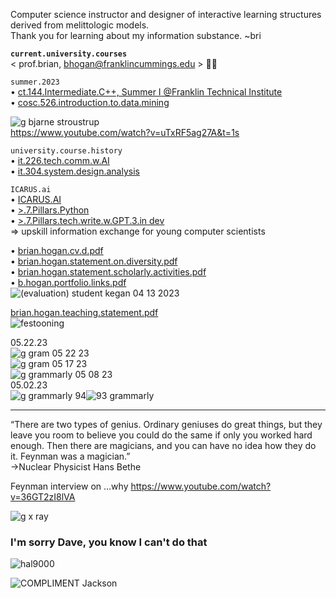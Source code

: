 Computer science instructor and designer of interactive learning structures derived from melittologic models.  
Thank you for learning about my information substance. ~bri  

**`current.university.courses`**  
< prof.brian, bhogan@franklincummings.edu > 🧑‍🚀  

`summer.2023`  
• [ct.144.Intermediate.C++, Summer I @Franklin Technical Institute](https://github.com/bbe2/professor/tree/ct.144.intermedat.C%2B%2B)   
• [cosc.526.introduction.to.data.mining](https://github.com/bbe2/professor/tree/cosc.526.intro.to.data.Mining.utk.edu)  

![g bjarne stroustrup](https://github.com/bbe2/professor/assets/59778456/8b4ddce9-6598-4f4a-b1d4-65291057900a)  
https://www.youtube.com/watch?v=uTxRF5ag27A&t=1s  

`university.course.history`  
• [it.226.tech.comm.w.AI](https://github.com/bbe2/professor/tree/it.226.technical.communication.w.ai)  
• [it.304.system.design.analysis](https://github.com/bbe2/IT.304.Fall.2022)  

`ICARUS.ai`  
• [ICARUS.AI](https://icarus-ai.enki.tech/teacher-profile/brian-hogan)  
• [>.7.Pillars.Python](https://github.com/bbe2/professor/tree/7.pillars.py)  
• [>.7.Pillars.tech.write.w.GPT.3.in dev](https://github.com/bbe2/professor/tree/7.pillars.py)  
=> upskill information exchange for young computer scientists  


• [brian.hogan.cv.d.pdf](https://github.com/bbe2/professor/files/11502827/brian.hogan.cv.d.pdf)  
• [brian.hogan.statement.on.diversity.pdf](https://github.com/bbe2/professor/files/11437285/brian.hogan.statement.on.diversity.pdf)  
• [brian.hogan.statement.scholarly.activities.pdf](https://github.com/bbe2/professor/files/11502613/brian.hogan.statement.scholarly.activities.pdf)  
• [b.hogan.portfolio.links.pdf](https://github.com/bbe2/professor/files/11502611/b.hogan.portfolio.links.pdf)  
![(evaluation) student kegan 04 13 2023](https://github.com/bbe2/professor/assets/59778456/356cefc6-475e-472f-8b75-e23c5b5b38b9)  

[brian.hogan.teaching.statement.pdf](https://github.com/bbe2/professor/files/11437287/brian.hogan.teaching.statement.pdf)  
![festooning](https://user-images.githubusercontent.com/59778456/235022589-fbb23ebb-d35f-4533-b767-491e1414c652.PNG)  

05.22.23  
![g gram 05 22 23](https://github.com/bbe2/professor/assets/59778456/0becb7f8-1233-4133-b659-b55ca7e67208)  
![g gram 05 17 23](https://github.com/bbe2/professor/assets/59778456/46f93955-8512-4340-b844-7114aba34dea)  
![g grammarly 05 08 23](https://github.com/bbe2/professor/assets/59778456/4eeccd40-dc85-4b97-bf6a-b033047f8d39)  
05.02.23  
![g grammarly 94](https://user-images.githubusercontent.com/59778456/235565287-e355ca42-bb45-4417-a30f-dcee45f84bc5.jpg)![93 grammarly](https://user-images.githubusercontent.com/59778456/225014381-d60a46db-2e43-4f31-a58e-6e238bf13e81.PNG)  

----------- 
“There are two types of genius. Ordinary geniuses do great things, but they leave you room to believe you could do the same if only you worked hard enough.  Then there are magicians, and you can have no idea how they do it. Feynman was a magician.”  
->Nuclear Physicist Hans Bethe  

Feynman interview on …why  https://www.youtube.com/watch?v=36GT2zI8lVA   

![g x ray](https://github.com/bbe2/professor/assets/59778456/9b14833f-938c-4dcb-90a2-48a4821dfd59)  

### I'm sorry Dave, you know I can't do that 
![hal9000](https://user-images.githubusercontent.com/59778456/218209079-232d8f04-bb9a-4843-a6a1-d8cdf25a19fd.png)

![COMPLIMENT Jackson](https://github.com/bbe2/professor/assets/59778456/55b15676-2ea6-490f-9bc1-86e85acf230a)  
